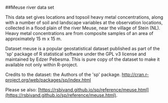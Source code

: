 ##Meuse river data set

This data set gives locations and topsoil heavy metal concentrations, along with a number of soil and landscape variables at the observation locations, collected in a flood plain of the river Meuse, near the village of Stein (NL). Heavy metal concentrations are from composite samples of an area of approximately 15 m x 15 m.

Dataset meuse is a popular geostatistical dataset published as part of the 'sp' package of R statistical software under the GPL v3 license and maintained by Edzer Pebesma. This is pure copy of the dataset to make it available not only within R-project. 

Credits to the dataset: the Authors of the 'sp' package. http://cran.r-project.org/web/packages/sp/index.html

Please se also: [https://rsbivand.github.io/sp/reference/meuse.html](https://rsbivand.github.io/sp/reference/meuse.html). 
